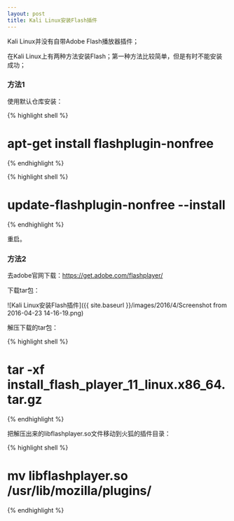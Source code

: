 ```yaml
---
layout: post
title: Kali Linux安装Flash插件
---
```


Kali Linux并没有自带Adobe Flash播放器插件；

在Kali Linux上有两种方法安装Flash；第一种方法比较简单，但是有时不能安装成功；

### 方法1

使用默认仓库安装：

{% highlight shell %}
# apt-get install flashplugin-nonfree
{% endhighlight %}

{% highlight shell %}
# update-flashplugin-nonfree --install
{% endhighlight %}

重启。

### 方法2

去adobe官网下载：https://get.adobe.com/flashplayer/

下载tar包：

![Kali Linux安装Flash插件]({{ site.baseurl }}/images/2016/4/Screenshot from 2016-04-23 14-16-19.png)

解压下载的tar包：

{% highlight shell %}
# tar -xf install_flash_player_11_linux.x86_64.tar.gz
{% endhighlight %}

把解压出来的libflashplayer.so文件移动到火狐的插件目录：

{% highlight shell %}
# mv libflashplayer.so /usr/lib/mozilla/plugins/
{% endhighlight %}